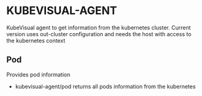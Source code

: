 # KUBEVISUAL-AGENT

KubeVisual agent to get information from the kubernetes cluster.
Current version uses out-cluster configuration and needs the host with access to the kubernetes context

## Pod

Provides pod information

- kubevisual-agent/pod returns all pods information from the kubernetes
